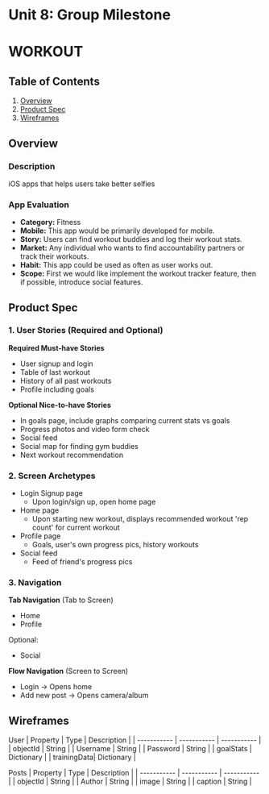 Unit 8: Group Milestone 
===

# WORKOUT 

## Table of Contents
1. [Overview](#Overview)
1. [Product Spec](#Product-Spec)
1. [Wireframes](#Wireframes)

## Overview
### Description
iOS apps that helps users take better selfies


### App Evaluation
- **Category:** Fitness
- **Mobile:** This app would be primarily developed for mobile.
- **Story:** Users can find workout buddies and log their workout stats.
- **Market:** Any individual who wants to find accountability partners or track their workouts.
- **Habit:** This app could be used as often as user works out.
- **Scope:** First we would like implement the workout tracker feature, then if possible, introduce social features.

## Product Spec
### 1. User Stories (Required and Optional)

**Required Must-have Stories**

* User signup and login
* Table of last workout
* History of all past workouts
* Profile including goals

**Optional Nice-to-have Stories**

* In goals page, include graphs comparing current stats vs goals
* Progress photos and video form check
* Social feed
* Social map for finding gym buddies
* Next workout recommendation

### 2. Screen Archetypes

* Login Signup page
   * Upon login/sign up, open home page
* Home page
   * Upon starting new workout, displays recommended workout 'rep count' for current workout
* Profile page
   * Goals, user's own progress pics, history workouts
* Social feed
   * Feed of friend's progress pics

### 3. Navigation

**Tab Navigation** (Tab to Screen)
* Home
* Profile

Optional:
* Social

**Flow Navigation** (Screen to Screen)
* Login -> Opens home
* Add new post -> Opens camera/album

## Wireframes

User
| Property    | Type        | Description |
| ----------- | ----------- | ----------- |
| objectId    | String      |
| Username    | String      |
| Password    | String      |
| goalStats   | Dictionary  |
| trainingData| Dictionary  |

Posts
| Property    | Type        | Description |
| ----------- | ----------- | ----------- |
| objectId    | String      |
| Author      | String      |
| image       | String      |
| caption     | String      |

